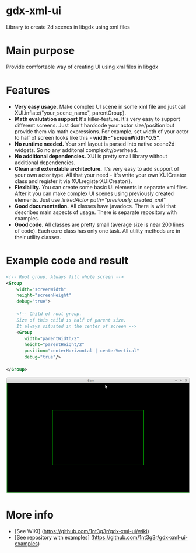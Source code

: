 # gdx-xml-ui
Library to create 2d scenes in libgdx using xml files

# Main purpose
Provide comfortable way of creating UI using xml files in libgdx

# Features
* **Very easy usage.** Make complex UI scene in some xml file and just call XUI.inflate("your_scene_name", parentGroup).
* **Math evalutation support** It's killer-feature. It's very easy to support different screens. Just don't hardcode your actor size/position but provide them via math expressions. For example, set width of your actor to half of screen looks like this - **width="screenWidth*0.5"**.
* **No runtime needed.** Your xml layout is parsed into native scene2d widgets. So no any additonal complexity/overhead. 
* **No additional dependencies.** XUI is pretty small library without additional dependencies.
* **Clean and extendable architecture.** It's very easy to add support of your own actor type. All that your need - it's write your own XUICreator class and register it via XUI.registerXUICreator().
* **Flexibility.** You can create some basic UI elements in separate xml files. After it you can make complex UI scenes using previously created elements. Just use *linkedActor path="previously_created_xml"*
* **Good documentation.** All classes have javadocs. There is wiki that describes main aspects of usage. There is separate repository with examples.
* **Good code.** All classes are pretty small (average size is near 200 lines of code). Each core class has only one task. All utility methods are in their utility classes.

# Example code and result

``` xml
<!-- Root group. Always fill whole screen -->
<Group
    width="screenWidth"
    height="screenHeight"
    debug="true">
    
    <!-- Child of root group. 
    Size of this child is half of parent size. 
    It always situated in the center of screen -->
    <Group
       width="parentWidth/2"
       height="parentHeight/2"
       position="centerHorizontal | centerVertical"
       debug="true"/>
    
</Group>
```

![Example actor](/docs/images/simple-xui-example.png?raw=true)

# More info
* [See WIKI] (https://github.com/1nt3g3r/gdx-xml-ui/wiki)
* [See repository with examples] (https://github.com/1nt3g3r/gdx-xml-ui-examples)
    
